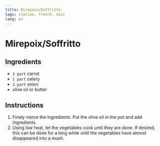 ```yaml
---
title: Mirepoix/Soffritto
tags: italian, french, misc
lang: en
---
```


# Mirepoix/Soffritto

## Ingredients

- `1 part` carrot
- `1 part` celery
- `2 part` onion
- olive oil or butter

## Instructions

1. Finely mince the ingredients. Put the olive oil in the pot and add ingredients.
2. Using low heat, let the vegetables cook until they are done. If desired, this can be done for a long while until the vegetables have almost disappeared into a mush.

